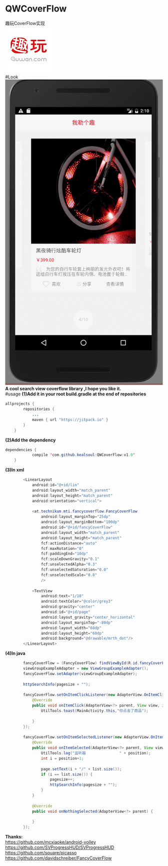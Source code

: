 # QWCoverFlow
趣玩CoverFlow实现  
![alt](https://github.com/kealsoul/QWCoverFlow/blob/master/icon.png)  
#Look  
![alt](https://github.com/kealsoul/QWCoverFlow/blob/master/GIF.gif)  
__A cool search view coverflow library ,I hope you like it.__  
#usage 
__(1)Add it in your root build.gradle at the end of repositories__
```java
allprojects {
		repositories {
			...
			maven { url "https://jitpack.io" }
		}
	}
```
__(2)Add the dependency__
```java
dependencies {
	        compile 'com.github.kealsoul:QWCoverFlow:v1.0'
	}
```
__(3)In xml__
```java
        <LinearLayout
            android:id="@+id/lin"
            android:layout_width="match_parent"
            android:layout_height="match_parent"
            android:orientation="vertical">

            <at.technikum.mti.fancycoverflow.FancyCoverFlow
                android:layout_marginTop="25dp"
                android:layout_marginBottom="100dp"
                android:id="@+id/fancyCoverFlow"
                android:layout_width="match_parent"
                android:layout_height="match_parent"
                fcf:actionDistance="auto"
                fcf:maxRotation="0"
                fcf:paddingEnd="10dp"
                fcf:scaleDownGravity="0.1"
                fcf:unselectedAlpha="0.3"
                fcf:unselectedSaturation="0.0"
                fcf:unselectedScale="0.8"           
                />

            <TextView
                android:text="1/10"
                android:textColor="@color/grey3"
                android:gravity="center"
                android:id="@+id/page"
                android:layout_gravity="center_horizontal"
                android:layout_marginTop="-80dp"
                android:layout_width="60dp"
                android:layout_height="60dp"
                android:background="@drawable/mrth_dot"/>
        </LinearLayout>
```
__(4)In java__
```java
        fancyCoverFlow = (FancyCoverFlow) findViewById(R.id.fancyCoverFlow);
        viewGroupExampleAdapter = new ViewGroupExampleAdapter();
        fancyCoverFlow.setAdapter(viewGroupExampleAdapter);

        httpSearchInfo(pagesize + "");

        fancyCoverFlow.setOnItemClickListener(new AdapterView.OnItemClickListener() {
            @Override
            public void onItemClick(AdapterView<?> parent, View view, int position, long id) {
                UtilTools.toast(MainActivity.this,"你点击了商品");

            }
        });

        fancyCoverFlow.setOnItemSelectedListener(new AdapterView.OnItemSelectedListener() {
            @Override
            public void onItemSelected(AdapterView<?> parent, View view, int position, long id) {
                UtilTools.log("监听器               " + position);
                int i = position+1;

                page.setText(i + "/" + list.size());
                if (i == list.size()) {
                    pagesize++;
                    httpSearchInfo(pagesize + "");
                }
            }

            @Override
            public void onNothingSelected(AdapterView<?> parent) {
            
            }
        });
```
__Thanks:__  
                https://github.com/mcxiaoke/android-volley  
                https://github.com/SVProgressHUD/SVProgressHUD  
                https://github.com/square/picasso  
                https://github.com/davidschreiber/FancyCoverFlow  


